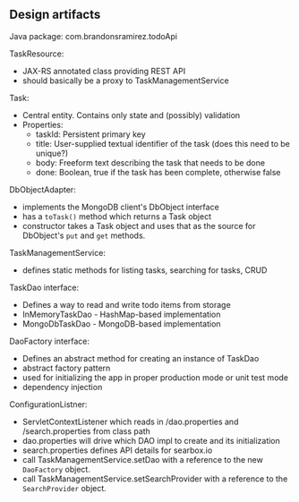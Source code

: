 Design artifacts
----------------

Java package: com.brandonsramirez.todoApi

TaskResource:

  - JAX-RS annotated class providing REST API
  - should basically be a proxy to TaskManagementService

Task:

  - Central entity.  Contains only state and (possibly) validation
  - Properties:
    - taskId: Persistent primary key
    - title: User-supplied textual identifier of the task (does this need to be unique?)
    - body: Freeform text describing the task that needs to be done
    - done: Boolean, true if the task has been complete, otherwise false

DbObjectAdapter:

  - implements the MongoDB client's DbObject interface
  - has a `toTask()` method which returns a Task object
  - constructor takes a Task object and uses that as the source for DbObject's `put` and `get` methods.

TaskManagementService:

  - defines static methods for listing tasks, searching for tasks, CRUD

TaskDao interface:

  - Defines a way to read and write todo items from storage
  - InMemoryTaskDao - HashMap-based implementation
  - MongoDbTaskDao - MongoDB-based implementation

DaoFactory interface:

  - Defines an abstract method for creating an instance of TaskDao
  - abstract factory pattern
  - used for initializing the app in proper production mode or unit test mode
  - dependency injection

ConfigurationListner:

  - ServletContextListener which reads in /dao.properties and /search.properties from class path
  - dao.properties will drive which DAO impl to create and its initialization
  - search.properties defines API details for searbox.io
  - call TaskManagementService.setDao with a reference to the new `DaoFactory` object.
  - call TaskManagementService.setSearchProvider with a reference to the `SearchProvider` object.
